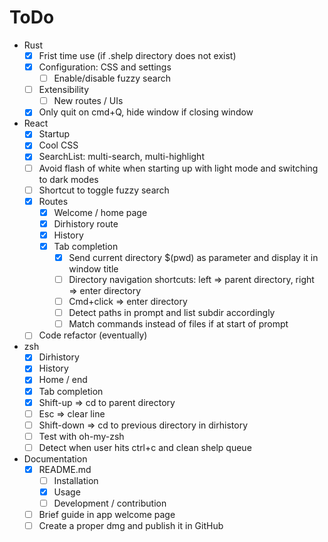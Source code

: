 # ToDo

- Rust
  - [x] Frist time use (if .shelp directory does not exist)
  - [x] Configuration: CSS and settings
    - [ ] Enable/disable fuzzy search
  - [ ] Extensibility
    - [ ] New routes / UIs
  - [x] Only quit on cmd+Q, hide window if closing window
- React
  - [x] Startup
  - [x] Cool CSS
  - [x] SearchList: multi-search, multi-highlight
  - [ ] Avoid flash of white when starting up with light mode and switching to dark modes
  - [ ] Shortcut to toggle fuzzy search
  - [x] Routes
    - [x] Welcome / home page
    - [x] Dirhistory route
    - [x] History
    - [x] Tab completion
      - [x] Send current directory $(pwd) as parameter and display it in window title
      - [ ] Directory navigation shortcuts: left => parent directory, right => enter directory
      - [ ] Cmd+click => enter directory
      - [ ] Detect paths in prompt and list subdir accordingly
      - [ ] Match commands instead of files if at start of prompt
  - [ ] Code refactor (eventually)
- zsh
  - [x] Dirhistory
  - [x] History
  - [x] Home / end
  - [x] Tab completion
  - [x] Shift-up => cd to parent directory
  - [ ] Esc => clear line
  - [ ] Shift-down => cd to previous directory in dirhistory
  - [ ] Test with oh-my-zsh
  - [ ] Detect when user hits ctrl+c and clean shelp queue
- Documentation
  - [x] README.md
    - [ ] Installation
    - [x] Usage
    - [ ] Development / contribution
  - [ ] Brief guide in app welcome page
  - [ ] Create a proper dmg and publish it in GitHub
